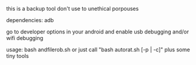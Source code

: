 this is a backup tool don't use to unethical porpouses

dependencies: adb

go to developer options in your android and enable usb debugging and/or wifi debugging

usage:
  bash andfilerob.sh <filetype> or just call "bash autorat.sh [-p | -c]"
  plus some tiny tools

